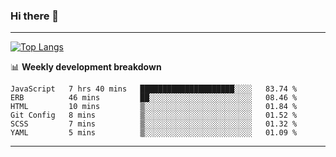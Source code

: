 ### Hi there 👋

-------
[![Top Langs](https://github-readme-stats.vercel.app/api/top-langs/?username=ashish-r)](https://github.com/anuraghazra/github-readme-stats)

📊 **Weekly development breakdown**
<!--START_SECTION:waka-->

```text
JavaScript   7 hrs 40 mins   █████████████████████░░░░   83.74 %
ERB          46 mins         ██░░░░░░░░░░░░░░░░░░░░░░░   08.46 %
HTML         10 mins         ▒░░░░░░░░░░░░░░░░░░░░░░░░   01.84 %
Git Config   8 mins          ▒░░░░░░░░░░░░░░░░░░░░░░░░   01.52 %
SCSS         7 mins          ▒░░░░░░░░░░░░░░░░░░░░░░░░   01.32 %
YAML         5 mins          ▒░░░░░░░░░░░░░░░░░░░░░░░░   01.09 %
```

<!--END_SECTION:waka-->
-------

<!--
**ashish-r/ashish-r** is a ✨ _special_ ✨ repository because its `README.md` (this file) appears on your GitHub profile.

Here are some ideas to get you started:

- 🔭 I’m currently working on ...
- 🌱 I’m currently learning ...
- 👯 I’m looking to collaborate on ...
- 🤔 I’m looking for help with ...
- 💬 Ask me about ...
- 📫 How to reach me: ...
- 😄 Pronouns: ...
- ⚡ Fun fact: ...
-->
